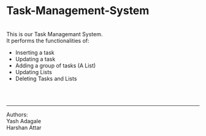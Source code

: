 # Task-Management-System
<br>
This is our Task Managemant System.
<br>
It performs the functionalities of:
<br>

*   Inserting a task
*   Updating a task
*   Adding a group of tasks (A List)
*   Updating Lists
*   Deleting Tasks and Lists

<br><br>
<hr>
Authors: 
<br>
Yash Adagale
<br>
Harshan Attar
